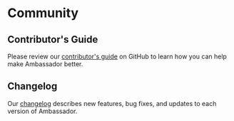 # Community

## Contributor's Guide
Please review our [contributor's guide](https://github.com/emissary-ingress/emissary/blob/master/DEVELOPING.md)
on GitHub to learn how you can help make Ambassador better.

## Changelog
Our [changelog](https://github.com/emissary-ingress/emissary/blob/master/CHANGELOG.md)
describes new features, bug fixes, and updates to each version of Ambassador.
